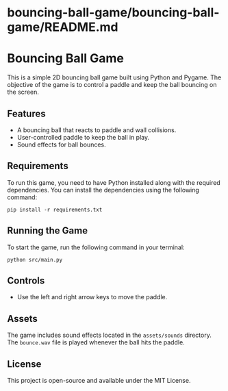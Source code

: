 # bouncing-ball-game/bouncing-ball-game/README.md
# Bouncing Ball Game

This is a simple 2D bouncing ball game built using Python and Pygame. The objective of the game is to control a paddle and keep the ball bouncing on the screen.

## Features

- A bouncing ball that reacts to paddle and wall collisions.
- User-controlled paddle to keep the ball in play.
- Sound effects for ball bounces.

## Requirements

To run this game, you need to have Python installed along with the required dependencies. You can install the dependencies using the following command:

```
pip install -r requirements.txt
```

## Running the Game

To start the game, run the following command in your terminal:

```
python src/main.py
```

## Controls

- Use the left and right arrow keys to move the paddle.

## Assets

The game includes sound effects located in the `assets/sounds` directory. The `bounce.wav` file is played whenever the ball hits the paddle.

## License

This project is open-source and available under the MIT License.
